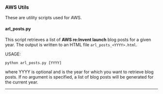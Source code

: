 ### AWS Utils

These are utility scripts used for AWS.

#### arl_posts.py

This script retrieves a list of **AWS re:Invent launch** blog posts for a given year. The output is written to an HTML file `arl_posts_<YYYY>.html`.

USAGE:
```
python arl_posts.py [YYYY]
```

where YYYY is optional and is the year for which you want to retrieve blog posts. If no argument is specified, a list of blog posts will be generated for the current year.

---